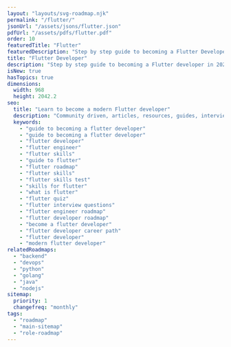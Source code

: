 ```yaml
---
layout: "layouts/svg-roadmap.njk"
permalink: "/flutter/"
jsonUrl: "/assets/jsons/flutter.json"
pdfUrl: "/assets/pdfs/flutter.pdf"
order: 10
featuredTitle: "Flutter"
featuredDescription: "Step by step guide to becoming a Flutter Developer in 2023"
title: "Flutter Developer"
description: "Step by step guide to becoming a Flutter developer in 2023"
isNew: true
hasTopics: true
dimensions:
  width: 968
  height: 2042.2
seo:
  title: "Learn to become a modern Flutter developer"
  description: "Community driven, articles, resources, guides, interview questions, quizzes for flutter development. Learn to become a modern Flutter developer by following the steps, skills, resources and guides listed in this roadmap."
  keywords:
    - "guide to becoming a flutter developer"
    - "guide to becoming a flutter developer"
    - "flutter developer"
    - "flutter engineer"
    - "flutter skills"
    - "guide to flutter"
    - "flutter roadmap"
    - "flutter skills"
    - "flutter skills test"
    - "skills for flutter"
    - "what is flutter"
    - "flutter quiz"
    - "flutter interview questions"
    - "flutter engineer roadmap"
    - "flutter developer roadmap"
    - "become a flutter developer"
    - "flutter developer career path"
    - "flutter developer"
    - "modern flutter developer"
relatedRoadmaps:
  - "backend"
  - "devops"
  - "python"
  - "golang"
  - "java"
  - "nodejs"
sitemap:
  priority: 1
  changefreq: "monthly"
tags:
  - "roadmap"
  - "main-sitemap"
  - "role-roadmap"
---
```


